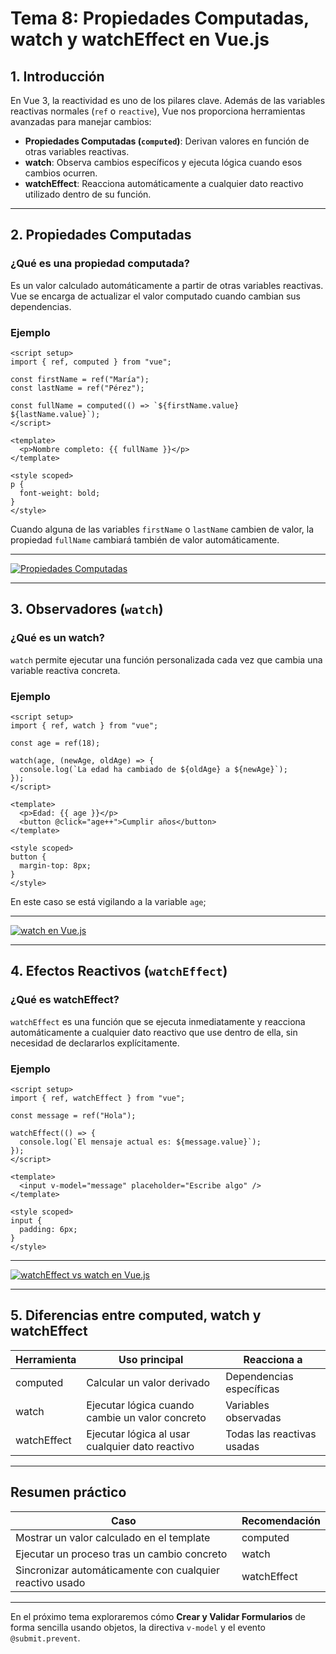 # **Tema 8: Propiedades Computadas, watch y watchEffect en Vue.js**

## **1. Introducción**

En Vue 3, la reactividad es uno de los pilares clave. Además de las variables reactivas normales (`ref` o `reactive`), Vue nos proporciona herramientas avanzadas para manejar cambios:

- **Propiedades Computadas (`computed`)**: Derivan valores en función de otras variables reactivas.
- **watch**: Observa cambios específicos y ejecuta lógica cuando esos cambios ocurren.
- **watchEffect**: Reacciona automáticamente a cualquier dato reactivo utilizado dentro de su función.

---

## **2. Propiedades Computadas**

### ¿Qué es una propiedad computada?

Es un valor calculado automáticamente a partir de otras variables reactivas. Vue se encarga de actualizar el valor computado cuando cambian sus dependencias.

### Ejemplo

```vue
<script setup>
import { ref, computed } from "vue";

const firstName = ref("María");
const lastName = ref("Pérez");

const fullName = computed(() => `${firstName.value} ${lastName.value}`);
</script>

<template>
  <p>Nombre completo: {{ fullName }}</p>
</template>

<style scoped>
p {
  font-weight: bold;
}
</style>
```

Cuando alguna de las variables `firstName` o `lastName` cambien de valor, la propiedad `fullName` cambiará también de valor automáticamente.

---

[![Propiedades Computadas](https://img.youtube.com/vi/jeMaoz9-_tM/0.jpg)](https://www.youtube.com/watch?v=jeMaoz9-_tM&list=PLzA2VyZwsq_92Fnb4JEUnXUhSYfNHtcKx)

---

## **3. Observadores (`watch`)**

### ¿Qué es un watch?

`watch` permite ejecutar una función personalizada cada vez que cambia una variable reactiva concreta.

### Ejemplo

```vue
<script setup>
import { ref, watch } from "vue";

const age = ref(18);

watch(age, (newAge, oldAge) => {
  console.log(`La edad ha cambiado de ${oldAge} a ${newAge}`);
});
</script>

<template>
  <p>Edad: {{ age }}</p>
  <button @click="age++">Cumplir años</button>
</template>

<style scoped>
button {
  margin-top: 8px;
}
</style>
```

En este caso se está vigilando a la variable `age`;

---

[![watch en Vue.js](https://img.youtube.com/vi/WE9en_bio90/0.jpg)](https://www.youtube.com/watch?v=WE9en_bio90&list=PLzA2VyZwsq_92Fnb4JEUnXUhSYfNHtcKx)

---

## **4. Efectos Reactivos (`watchEffect`)**

### ¿Qué es watchEffect?

`watchEffect` es una función que se ejecuta inmediatamente y reacciona automáticamente a cualquier dato reactivo que use dentro de ella, sin necesidad de declararlos explícitamente.

### Ejemplo

```vue
<script setup>
import { ref, watchEffect } from "vue";

const message = ref("Hola");

watchEffect(() => {
  console.log(`El mensaje actual es: ${message.value}`);
});
</script>

<template>
  <input v-model="message" placeholder="Escribe algo" />
</template>

<style scoped>
input {
  padding: 6px;
}
</style>
```

---

[![watchEffect vs watch en Vue.js](https://img.youtube.com/vi/FLoweJBBbjs/0.jpg)](https://www.youtube.com/watch?v=FLoweJBBbjs&list=PLzA2VyZwsq_92Fnb4JEUnXUhSYfNHtcKx)

---

## **5. Diferencias entre computed, watch y watchEffect**

| Herramienta | Uso principal                                   | Reacciona a                |
| ----------- | ----------------------------------------------- | -------------------------- |
| computed    | Calcular un valor derivado                      | Dependencias específicas   |
| watch       | Ejecutar lógica cuando cambie un valor concreto | Variables observadas       |
| watchEffect | Ejecutar lógica al usar cualquier dato reactivo | Todas las reactivas usadas |

---

## Resumen práctico

| Caso                                                     | Recomendación |
| -------------------------------------------------------- | ------------- |
| Mostrar un valor calculado en el template                | computed      |
| Ejecutar un proceso tras un cambio concreto              | watch         |
| Sincronizar automáticamente con cualquier reactivo usado | watchEffect   |

---

En el próximo tema exploraremos cómo **Crear y Validar Formularios** de forma sencilla usando objetos, la directiva `v-model` y el evento `@submit.prevent`.
